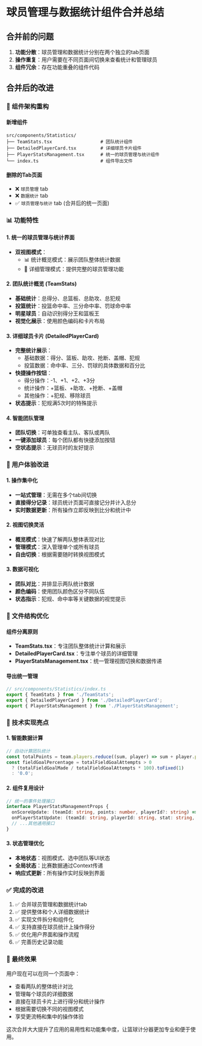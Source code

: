 # 球员管理与数据统计组件合并总结

## 合并前的问题

1. **功能分散**：球员管理和数据统计分别在两个独立的tab页面
2. **操作重复**：用户需要在不同页面间切换来查看统计和管理球员
3. **组件冗余**：存在功能重叠的组件代码

## 合并后的改进

### 🔄 组件架构重构

#### 新增组件
```
src/components/Statistics/
├── TeamStats.tsx                  # 团队统计组件
├── DetailedPlayerCard.tsx         # 详细球员卡片组件
├── PlayerStatsManagement.tsx      # 统一的球员管理与统计组件
└── index.ts                       # 组件导出文件
```

#### 删除的Tab页面
- ❌ `球员管理` tab
- ❌ `数据统计` tab  
- ✅ `球员管理与统计` tab (合并后的统一页面)

### 📊 功能特性

#### 1. 统一的球员管理与统计界面
- **双视图模式**：
  - 📊 统计概览模式：展示团队整体统计数据
  - 👥 详细管理模式：提供完整的球员管理功能

#### 2. 团队统计概览 (TeamStats)
- **基础统计**：总得分、总篮板、总助攻、总犯规
- **投篮统计**：投篮命中率、三分命中率、罚球命中率
- **明星球员**：自动识别得分王和篮板王
- **视觉化展示**：使用颜色编码和卡片布局

#### 3. 详细球员卡片 (DetailedPlayerCard)
- **完整统计展示**：
  - 基础数据：得分、篮板、助攻、抢断、盖帽、犯规
  - 投篮数据：命中率、三分、罚球的具体数据和百分比
- **快捷操作按钮**：
  - 得分操作：-1、+1、+2、+3分
  - 统计操作：+篮板、+助攻、+抢断、+盖帽
  - 其他操作：+犯规、移除球员
- **状态提示**：犯规满5次时的特殊提示

#### 4. 智能团队管理
- **团队切换**：可单独查看主队、客队或两队
- **一键添加球员**：每个团队都有快捷添加按钮
- **空状态提示**：无球员时的友好提示

### 🎯 用户体验改进

#### 1. 操作集中化
- **一站式管理**：无需在多个tab间切换
- **直接得分记录**：球员统计页面可直接记分并计入总分
- **实时数据更新**：所有操作立即反映到比分和统计中

#### 2. 视图切换灵活
- **概览模式**：快速了解两队整体表现对比
- **管理模式**：深入管理单个或所有球员
- **自由切换**：根据需要随时转换视图模式

#### 3. 数据可视化
- **团队对比**：并排显示两队统计数据
- **颜色编码**：使用团队颜色区分不同队伍
- **状态指示**：犯规、命中率等关键数据的视觉提示

### 📁 文件结构优化

#### 组件分离原则
- **TeamStats.tsx**：专注团队整体统计计算和展示
- **DetailedPlayerCard.tsx**：专注单个球员的详细管理
- **PlayerStatsManagement.tsx**：统一管理视图切换和数据传递

#### 导出统一管理
```typescript
// src/components/Statistics/index.ts
export { TeamStats } from './TeamStats';
export { DetailedPlayerCard } from './DetailedPlayerCard';
export { PlayerStatsManagement } from './PlayerStatsManagement';
```

### 🔧 技术实现亮点

#### 1. 智能数据计算
```typescript
// 自动计算团队统计
const totalPoints = team.players.reduce((sum, player) => sum + player.points, 0);
const fieldGoalPercentage = totalFieldGoalAttempts > 0 
  ? (totalFieldGoalMade / totalFieldGoalAttempts * 100).toFixed(1) 
  : '0.0';
```

#### 2. 组件复用设计
```typescript
// 统一的事件处理接口
interface PlayerStatsManagementProps {
  onScoreUpdate: (teamId: string, points: number, playerId?: string) => void;
  onPlayerStatUpdate: (teamId: string, playerId: string, stat: string, value: number) => void;
  // ...其他通用接口
}
```

#### 3. 状态管理优化
- **本地状态**：视图模式、选中团队等UI状态
- **全局状态**：比赛数据通过Context传递
- **响应式更新**：所有操作实时反映到界面

### ✅ 完成的改进

1. ✅ 合并球员管理和数据统计tab
2. ✅ 提供整体和个人详细数据统计
3. ✅ 实现文件拆分和组件化
4. ✅ 支持直接在球员统计上操作得分
5. ✅ 优化用户界面和操作流程
6. ✅ 完善历史记录功能

### 🎉 最终效果

用户现在可以在同一个页面中：
- 查看两队的整体统计对比
- 管理每个球员的详细数据
- 直接在球员卡片上进行得分和统计操作
- 根据需要切换不同的视图模式
- 享受更流畅和集中的操作体验

这次合并大大提升了应用的易用性和功能集中度，让篮球计分器更加专业和便于使用。 